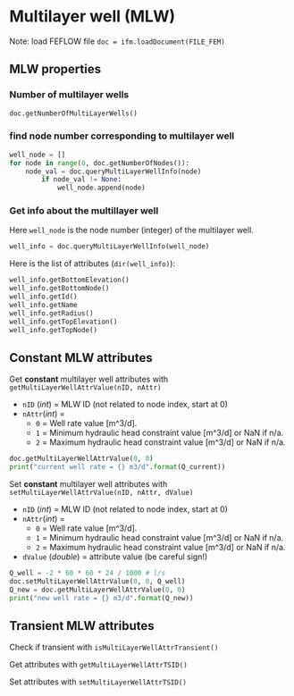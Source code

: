 # Multilayer well (MLW)

Note: load FEFLOW file `doc = ifm.loadDocument(FILE_FEM)`

## MLW properties

### Number of multilayer wells

```py
doc.getNumberOfMultiLayerWells()
```

### find node number corresponding to multilayer well

```py
well_node = []
for node in range(0, doc.getNumberOfNodes()):
    node_val = doc.queryMultiLayerWellInfo(node)
        if node_val != None:
            well_node.append(node)
```

### Get info about the multillayer well

Here `well_node` is the node number (integer) of the multilayer well.

```py
well_info = doc.queryMultiLayerWellInfo(well_node)
```

Here is the list of attributes (`dir(well_info)`):

```py
well_info.getBottomElevation()
well_info.getBottomNode()
well_info.getId()
well_info.getName
well_info.getRadius()
well_info.getTopElevation()
well_info.getTopNode()
```

## Constant MLW attributes


Get **constant** multilayer well attributes with `getMultiLayerWellAttrValue(nID, nAttr)`

* `nID` (*int*) = MLW ID (not related to node index, start at 0)
* `nAttr`(*int*) = 
    * `0` = Well rate value [m^3/d].
    * `1` = Minimum hydraulic head constraint value [m^3/d] or NaN if n/a.
    * `2` = Maximum hydraulic head constraint value [m^3/d] or NaN if n/a.

```py
doc.getMultiLayerWellAttrValue(0, 0)
print("current well rate = {} m3/d".format(Q_current))
```

Set **constant** multilayer well attributes with `setMultiLayerWellAttrValue(nID, nAttr, dValue)`

* `nID` (*int*) = MLW ID (not related to node index, start at 0)
* `nAttr`(*int*) = 
    * `0` = Well rate value [m^3/d].
    * `1` = Minimum hydraulic head constraint value [m^3/d] or NaN if n/a.
    * `2` = Maximum hydraulic head constraint value [m^3/d] or NaN if n/a.
* `dValue` (*double*) = attribute value (be careful sign!)

```py
Q_well = -2 * 60 * 60 * 24 / 1000 # l/s
doc.setMultiLayerWellAttrValue(0, 0, Q_well)
Q_new = doc.getMultiLayerWellAttrValue(0, 0)
print("new well rate = {} m3/d".format(Q_new))
```

## Transient MLW attributes

Check if transient with `isMultiLayerWellAttrTransient()`

Get attributes with `getMultiLayerWellAttrTSID()`

Set attributes with `setMultiLayerWellAttrTSID()`
